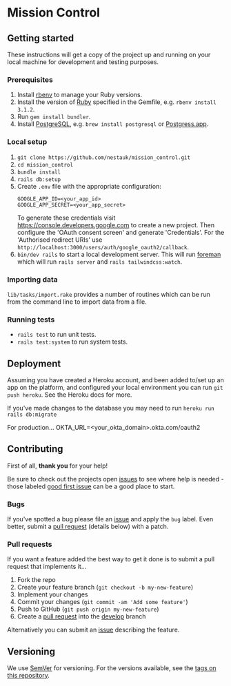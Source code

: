 # Mission Control

## Getting started

These instructions will get a copy of the project up and running on your local machine for development and testing purposes.

### Prerequisites

1. Install [rbenv](https://github.com/rbenv/rbenv) to manage your Ruby versions.
2. Install the version of [Ruby](https://www.ruby-lang.org) specified in the Gemfile, e.g. `rbenv install 3.1.2`.
3. Run `gem install bundler`.
4. Install [PostgreSQL](https://www.postgresql.org/), e.g. `brew install postgresql` or [Postgress.app](https://postgresapp.com/).

### Local setup

1. `git clone https://github.com/nestauk/mission_control.git`
2. `cd mission_control`
3. `bundle install`
4. `rails db:setup`
5. Create `.env` file with the appropriate configuration:
   ```env
   GOOGLE_APP_ID=<your_app_id>
   GOOGLE_APP_SECRET=<your_app_secret>
   ```
   To generate these credentials visit https://console.developers.google.com to create a new project. Then configure the 'OAuth consent screen' and generate 'Credentials'. For the 'Authorised redirect URIs' use `http://localhost:3000/users/auth/google_oauth2/callback`.
6. `bin/dev rails` to start a local development server. This will run [foreman](https://github.com/ddollar/foreman) which will run `rails server` and `rails tailwindcss:watch`.

### Importing data

`lib/tasks/import.rake` provides a number of routines which can be run from the command line to import data from a file.

### Running tests

- `rails test` to run unit tests.
- `rails test:system` to run system tests.

## Deployment

Assuming you have created a Heroku account, and been added to/set up an app on the platform, and configured your local environment you can run `git push heroku`. See the Heroku docs for more.

If you've made changes to the database you may need to run `heroku run rails db:migrate`

For production...
OKTA_URL=<your_okta_domain>.okta.com/oauth2

## Contributing

First of all, **thank you** for your help!

Be sure to check out the projects open [issues](https://github.com/nestauk/mission_control/issues) to see where help is needed - those labeled [good first issue](https://github.com/nestauk/mission_control/issues?q=is%3Aopen+is%3Aissue+label%3A%22good+first+issue%22) can be a good place to start.

### Bugs

If you've spotted a bug please file an [issue](https://github.com/nestauk/mission_control/issues) and apply the `bug` label. Even better, submit a [pull request](https://github.com/nestauk/mission_control/pulls) (details below) with a patch.

### Pull requests

If you want a feature added the best way to get it done is to submit a pull request that implements it...

1. Fork the repo
2. Create your feature branch (`git checkout -b my-new-feature`)
3. Implement your changes
4. Commit your changes (`git commit -am 'Add some feature'`)
5. Push to GitHub (`git push origin my-new-feature`)
6. Create a [pull request](https://github.com/nestauk/mission_control/compare/develop...my-new-feature) into the [develop](https://github.com/nestauk/mission_control/tree/develop) branch

Alternatively you can submit an [issue](https://github.com/nestauk/mission_control/issues) describing the feature.

## Versioning

We use [SemVer](http://semver.org/) for versioning. For the versions available, see the [tags on this repository](https://github.com/nestauk/mission_control/tags).
